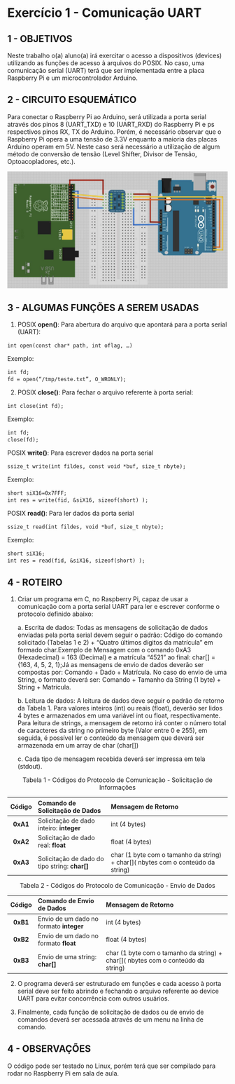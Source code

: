 # Exercício 1 - Comunicação UART

## 1 - OBJETIVOS

Neste trabalho o(a) aluno(a) irá exercitar o acesso a dispositivos (devices) utilizando as funções de acesso à arquivos do POSIX. No caso, uma comunicação serial (UART) terá que ser implementada entre a placa Raspberry Pi e um microcontrolador Arduino.

## 2 - CIRCUITO ESQUEMÁTICO

Para conectar o Raspberry Pi ao Arduino, será utilizada a porta serial através dos pinos 8 (UART_TXD) e 10 (UART_RXD) do Raspberry Pi e ps respectivos pinos RX, TX do Arduino. Porém, é necessário observar que o Raspberry Pi opera a uma tensão de 3.3V enquanto a maioria das placas Arduino operam em 5V. Neste caso será necessário a utilização de algum método de conversão de tensão (Level Shifter, Divisor de Tensão, Optoacopladores, etc.).

![Conexão entre Raspberry Pi e Arduino - UART](./imagens/rasp_arduino_uart.png)

## 3 - ALGUMAS FUNÇÕES A SEREM USADAS

1. POSIX **open()**: Para abertura do arquivo que apontará para a porta serial (UART):
```
int open(const char* path, int oflag, …)
``` 
Exemplo: 
```
int fd;
fd = open(“/tmp/teste.txt”, O_WRONLY);
```
2. POSIX **close()**: Para fechar o arquivo referente à porta serial:
```
int close(int fd);
```
Exemplo: 
```
int fd;
close(fd);
```
POSIX **write()**: Para escrever dados na porta serial
```
ssize_t write(int fildes, const void *buf, size_t nbyte);
```
Exemplo: 
```
short siX16=0x7FFF;           
int res = write(fid, &siX16, sizeof(short) );
```
POSIX **read()**: Para ler dados da porta serial
```
ssize_t read(int fildes, void *buf, size_t nbyte);
```
Exemplo: 
```
short siX16;          
int res = read(fid, &siX16, sizeof(short) );
```

## 4 - ROTEIRO

1. Criar um programa em C, no Raspberry Pi, capaz de usar a comunicação com a porta serial UART para ler e escrever conforme o protocolo definido abaixo:  

   a. Escrita de dados: Todas as mensagens de solicitação de dados enviadas pela porta serial devem seguir o padrão: Código do comando solicitado (Tabelas 1 e 2) + “Quatro últimos dígitos da matrícula” em formado char.Exemplo de Mensagem com o comando 0xA3 (Hexadecimal) = 163 (Decimal) e a matrícula “4521” ao final: char[] = {163, 4, 5, 2, 1};Já as mensagens de envio de dados deverão ser compostas por: Comando + Dado + Matrícula. No caso do envio de uma String, o formato deverá ser: Comando + Tamanho da String (1 byte) + String + Matrícula. 

   b. Leitura de dados: A leitura de dados deve seguir o padrão de retorno da Tabela 1. Para valores inteiros (int) ou reais (float), deverão ser lidos 4 bytes e armazenados em uma variável int ou float, respectivamente. Para leitura de strings, a mensagem de retorno irá conter o número total de caracteres da string no primeiro byte (Valor entre 0 e 255), em seguida, é possível ler o conteúdo da mensagem que deverá ser armazenada em um array de char (char[])  

   c. Cada tipo de mensagem recebida deverá ser impressa em tela (stdout).

<p style="text-align: center;">Tabela 1 - Códigos do Protocolo de Comunicação - Solicitação de Informações</p>

| Código |	Comando de Solicitação de Dados |	Mensagem de Retorno |
|:-:|:--|:--|
| **0xA1** |	Solicitação de dado inteiro: **integer** | int (4 bytes) |
| **0xA2** |	Solicitação de dado real: **float**	| float (4 bytes) |
| **0xA3** |	Solicitação de dado do tipo string: **char[]** | char (1 byte com o tamanho da string) + char[]( nbytes com o conteúdo da string) |
 
<p style="text-align: center;">Tabela 2 - Códigos do Protocolo de Comunicação - Envio de Dados</p>

| Código |	Comando de Envio de Dados | Mensagem de Retorno
|:-:|:--|:--|
| **0xB1** |	Envio de um dado no formato **integer**	| int (4 bytes)
| **0xB2** |	Envio de um dado no formato **float** | float (4 bytes)
| **0xB3** |	Envio de uma string: **char[]**	| char (1 byte com o tamanho da string) + char[]( nbytes com o conteúdo da string)



2. O programa deverá ser estruturado em funções e cada acesso à porta serial deve ser feito abrindo e fechando o arquivo referente ao device UART para evitar concorrência com outros usuários.

3. Finalmente, cada função de solicitação de dados ou de envio de comandos deverá ser acessada através de um menu na linha de comando.

## 4 - OBSERVAÇÕES

O código pode ser testado no Linux, porém terá que ser compilado para rodar no Raspberry Pi em sala de aula.